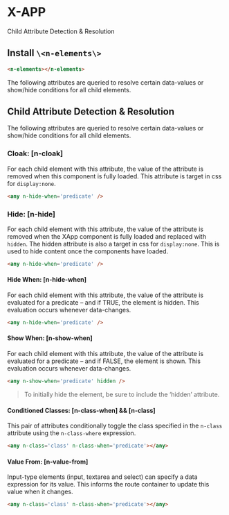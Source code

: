 # X-APP

Child Attribute Detection & Resolution

## Install `\<n-elements\>`

```html
<n-elements></n-elements>
```

The following attributes are queried to resolve certain data-values or show/hide conditions for all child elements.

## Child Attribute Detection & Resolution

The following attributes are queried to resolve certain data-values or show/hide conditions for all child elements.

### Cloak: [n-cloak]

For each child element with this attribute, the value of the attribute is removed when this component is fully loaded. This
attribute is target in css for `display:none`.

```html
<any n-hide-when='predicate' />
```

### Hide: [n-hide]

For each child element with this attribute, the value of the attribute is removed when the XApp component is fully loaded
and replaced with `hidden`. The hidden
attribute is also a target in css for `display:none`. This
is used to hide content once the components have loaded.

```html
<any n-hide-when='predicate' />
```


#### Hide When: [n-hide-when]

For each child element with this attribute, the value of the attribute is evaluated for a predicate – and if TRUE, the element is hidden. This evaluation occurs whenever data-changes.

```html
<any n-hide-when='predicate' />
```

#### Show When: [n-show-when]

For each child element with this attribute, the value of the attribute is evaluated for a predicate – and if FALSE, the element is shown. This evaluation occurs whenever data-changes.

```html
<any n-show-when='predicate' hidden />
```

> To initially hide the element, be sure to include the ‘hidden’ attribute.

#### Conditioned Classes: [n-class-when] && [n-class]

This pair of attributes conditionally toggle the class specified in the `n-class` attribute using the `n-class-where` expression.

```html
<any n-class='class' n-class-when='predicate'></any>
```

#### Value From: [n-value-from]

Input-type elements (input, textarea and select) can specify a data expression for its value. This informs the route container to update this value when it changes.

```html
<any n-class='class' n-class-when='predicate'></any>
```